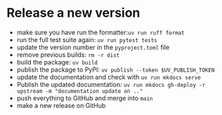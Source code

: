 # Release a new version


- make sure you have run the formatter:`uv run ruff format`
- run the full test suite again: `uv run pytest tests`
- update the version number in the `pyproject.toml` file
- remove previous builds: `rm -r dist`
- build the package: `uv build`
- publish the package to PyPI: `uv publish --token $UV_PUBLISH_TOKEN`
- update the documentation and check with `uv run mkdocs serve`
- Publish the updated documentation: `uv run mkdocs gh-deploy -r upstream -m "documentation update on .."`
- push everything to GitHub and merge into `main`
- make a new release on GitHub
